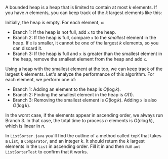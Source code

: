 A bounded heap is a heap that is limited to contain at most $k$ elements. If you have $n$ elements, you can keep track of the $k$ largest elements like this:

Initially, the heap is empty.  For each element, `x`:



*  Branch 1: If the heap is not full, add `x` to the heap.
*  Branch 2: If the heap is full, compare `x` to the *smallest* element in the heap. If `x` is smaller, it cannot be one of the largest $k$ elements, so you can discard it.
*  Branch 3: If the heap is full and `x` is greater than the smallest element in the heap, remove the smallest element from the heap and add `x`. 


Using a heap with the smallest element at the top, we can keep track of the largest $k$ elements. Let's analyze the performance of this algorithm. For each element, we perform one of:



*  Branch 1: Adding an element to the heap is $O(\log k)$.
*  Branch 2: Finding the smallest element in the heap is $O(1)$.
*  Branch 3: Removing the smallest element is $O(\log k)$. Adding `x` is also $O(\log k)$. 

In the worst case, if the elements appear in ascending order, we always run Branch 3. In that case, the total time to process $n$ elements is $O(n \log k)$, which is linear in $n$.


In `ListSorter.java` you'll find the outline of a method called `topK` that takes a `List`, a `Comparator`, and an integer $k$. It should return the $k$ largest elements in the `List` in ascending order. Fill it in and then run `ant   ListSorterTest` to confirm that it works.